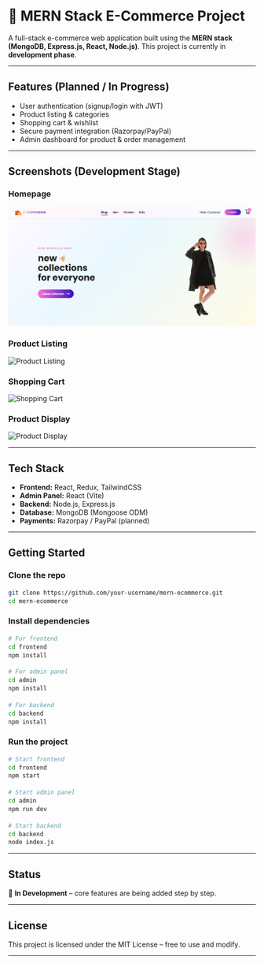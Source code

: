 # 🛒 MERN Stack E-Commerce Project

A full-stack e-commerce web application built using the **MERN stack (MongoDB, Express.js, React, Node.js)**.
This project is currently in **development phase**.

---

## Features (Planned / In Progress)

* User authentication (signup/login with JWT)
* Product listing & categories
* Shopping cart & wishlist
* Secure payment integration (Razorpay/PayPal)
* Admin dashboard for product & order management

---

## Screenshots (Development Stage)

### Homepage

![Screenshot of E-Commerce](Screenshots/Screenshot%202025-09-29%20231204.png)

### Product Listing

![Product Listing](Screenshots/Screenshot%2025-09-29%231138.png)

### Shopping Cart

![Shopping Cart](Screenshots/Screenshot%2025-09-29%231232.png)

### Product Display

![Product Display](Screenshots/Screenshot%2025-09-29%231223.png)

---

## Tech Stack

* **Frontend:** React, Redux, TailwindCSS
* **Admin Panel:** React (Vite)
* **Backend:** Node.js, Express.js
* **Database:** MongoDB (Mongoose ODM)
* **Payments:** Razorpay / PayPal (planned)

---

## Getting Started

### Clone the repo

```bash
git clone https://github.com/your-username/mern-ecommerce.git
cd mern-ecommerce
```

### Install dependencies

```bash
# For frontend
cd frontend
npm install

# For admin panel
cd admin
npm install

# For backend
cd backend
npm install
```

### Run the project

```bash
# Start frontend
cd frontend
npm start

# Start admin panel
cd admin
npm run dev

# Start backend
cd backend
node index.js
```

---

## Status

🔧 **In Development** – core features are being added step by step.

---

## License

This project is licensed under the MIT License – free to use and modify.

---
